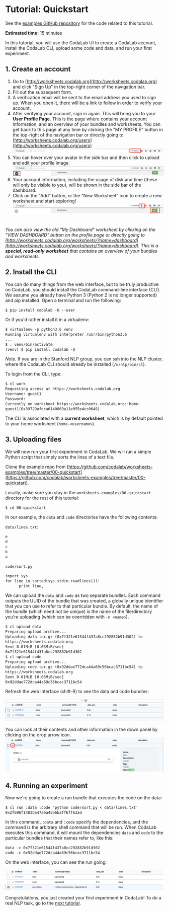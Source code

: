 # Tutorial: Quickstart
 
See the [examples GitHub repository](https://github.com/codalab/worksheets-examples/tree/master/00-quickstart) for the code related to this tutorial.


**Estimated time:** 15 minutes

In this tutorial, you will use the CodaLab UI to create a CodaLab account, install the CodaLab CLI,
upload some code and data, and run your first experiment.

## 1. Create an account

1.  Go to [http://worksheets.codalab.org](http://worksheets.codalab.org) and click "Sign Up" in the top-right corner of the navigation bar.
2.  Fill out the subsequent form.
3.  A verification email will be sent to the email address you used to sign up. When you open it, there will be a link to follow in order to verify your account.
4.  After verifying your account, sign in again. This will bring you to your **User Profile Page**. 
This is the page where contains your account information, and an overview of your bundles and worksheets. 
You can get back to this page at any time by clicking the "MY PROFILE" button in the top-right of the navigation bar or directly going to [http://worksheets.codalab.org/users](http://worksheets.codalab.org/users)
![Dashboard](../images/quickstart/profile.png)
5. You can hover over your avatar in the side bar and then click to upload and edit your profile image.
![Dashboard](../images/quickstart/edit-avatar.png)
6. Your account information, including the usage of disk and time (these will only be visible to you), will be shown in the side bar of the dashboard.
7. Click on the "Add" button, or the "New Worksheet" icon to create a new worksheet and start exploring!
![Dashboard](../images/quickstart/add-worksheet.png)

#
*You can also view the old "My Dashboard" worksheet by clicking on the "VIEW DASHBOARD" button on the profile page or directly going to [http://worksheets.codalab.org/worksheets/?name=dashboard](http://worksheets.codalab.org/worksheets/?name=dashboard).
This is a **special, read-only worksheet** that contains an
overview of your bundles and worksheets.*



## 2. Install the CLI

You can do many things from the web interface,
but to be truly productive on CodaLab, you should install
the CodaLab command-line interface (CLI).
We assume you already have Python 3 (Python 2 is no longer supported) and pip installed.
Open a terminal and run the following:

    $ pip install codalab -U --user

Or if you'd rather install it in a virtualenv:

    $ virtualenv -p python3.6 venv
    Running virtualenv with interpreter /usr/bin/python3.6
    ...
    $ . venv/bin/activate
    (venv) $ pip install codalab -U

*Note.* If you are in the Stanford NLP group, you can ssh into the NLP cluster,
where the CodaLab CLI should already be installed (`/u/nlp/bin/cl`).

To login from the CLI, type:

    $ cl work
    Requesting access at https://worksheets.codalab.org
    Username: guest1
    Password:
    Currently on worksheet https://worksheets.codalab.org::home-guest1(0x39729afdca6140869a11e055e4cc0649).

The CLI is associated with a **current worksheet**, which is by default pointed
to your home worksheet (`home-<username>`).

## 3. Uploading files

We will now run your first experiment in CodaLab.  We will run a simple Python
script that simply sorts the lines of a text file.

Clone the example repo from [https://github.com/codalab/worksheets-examples/tree/master/00-quickstart](https://github.com/codalab/worksheets-examples/tree/master/00-quickstart).

Locally, make sure you stay in the `worksheets-examples/00-quickstart` directory for the rest of this tutorial:

    $ cd 00-quickstart

In our example, the `data` and `code` directories have the following contents:

`data/lines.txt`:

    e
    d
    c
    b
    a

`code/sort.py`

    import sys
    for line in sorted(sys.stdin.readlines()):
    	  print line,

We can upload the `data` and `code` as two separate bundles.  Each command outputs the UUID of the bundle that was created,
a globally unique identifier that you can use to refer to that particular bundle.
By default, the name of the bundle (which need not be unique) is the name of the file/directory you're uploading (which can be overridden with `-n <name>`).

    $ cl upload data
    Preparing upload archive...
    Uploading data.tar.gz (0x7f321e61544f437a8cc292882b91d302) to https://worksheets.codalab.org
    Sent 0.01MiB [0.03MiB/sec]    			
    0x7f321e61544f437a8cc292882b91d302
    $ cl upload code
    Preparing upload archive...
    Uploading code.tar.gz (0x92ddae772dca44a69c56bcac3711bc54) to https://worksheets.codalab.org
    Sent 0.01MiB [0.03MiB/sec]    			
    0x92ddae772dca44a69c56bcac3711bc54

Refresh the web interface (shift-R) to see the data and code bundles:

![Data and code](../images/quickstart/data-code.png)

You can look at their contents and other information in the down panel by clicking on the drop arrow icon.
![Data and code](../images/quickstart/bundle-detail.png)

## 4. Running an experiment

Now we're going to create a run bundle that executes the code on the data:

    $ cl run :data :code 'python code/sort.py < data/lines.txt'
    0x2f696f1483ba47a6a45b6baff6ff63ad

In this command, `:data` and `:code` specify the dependencies, and the command
is the arbitrary shell command that will be run.
When CodaLab executes this command, it will mount the dependencies `data` and `code` to the particular bundles that their names refer to, like this:

    data -> 0x7f321e61544f437a8cc292882b91d302
    code -> 0x92ddae772dca44a69c56bcac3711bc54

On the web interface, you can see the run going:

![Run](../images/quickstart/run-python.png)

Congratulations, you just created your first experiment in CodaLab!
To do a real NLP task, go to the [next tutorial](quickstart.md).
